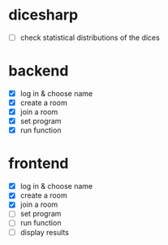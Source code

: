 # dicesharp

- [ ] check statistical distributions of the dices

# backend

- [x] log in & choose name
- [x] create a room
- [x] join a room
- [x] set program
- [x] run function

# frontend

- [x] log in & choose name
- [x] create a room
- [x] join a room
- [ ] set program
- [ ] run function
- [ ] display results
